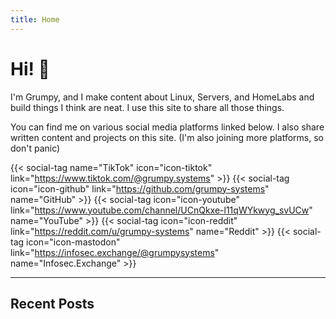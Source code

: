 ```yaml
---
title: Home
---
```


# Hi! 👋

I'm Grumpy, and I make content about Linux, Servers, and HomeLabs and build
things I think are neat.  I use this site to share all those things.

You can find me on various social media platforms linked below.  I also share
written content and projects on this site. (I'm also joining more platforms, so
don't panic)

{{< social-tag name="TikTok" icon="icon-tiktok" link="https://www.tiktok.com/@grumpy.systems" >}}
{{< social-tag icon="icon-github" link="https://github.com/grumpy-systems" name="GitHub" >}}
{{< social-tag icon="icon-youtube" link="https://www.youtube.com/channel/UCnQkxe-l11qWYkwyg_svUCw" name="YouTube" >}}
{{< social-tag icon="icon-reddit" link="https://reddit.com/u/grumpy-systems" name="Reddit" >}}
{{< social-tag icon="icon-mastodon" link="https://infosec.exchange/@grumpysystems" name="Infosec.Exchange" >}}


***

## Recent Posts

